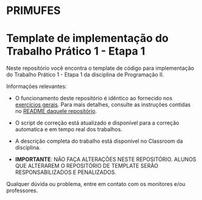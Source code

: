 # PRIMUFES
# Template de implementação do Trabalho Prático 1 - Etapa 1

Neste repositório você encontra o template de código para implementação do Trabalho Prático 1 - Etapa 1 da disciplina de Programação II.

Informações relevantes:

- O funcionamento deste repositório é idêntico ao fornecido nos [exercícios gerais](https://github.com/prog-II-ufes/exercicios-gerais). Para mais detalhes, consulte as instruções contidas no [README daquele repositório](https://github.com/prog-II-ufes/exercicios-gerais).

- O script de correção está atualizado e disponível para a correção automatica e em tempo real dos trabalhos.

- A descrição completa do trabalho está disponível no Classroom da disciplina.

- **IMPORTANTE**: NÃO FAÇA ALTERAÇÕES NESTE REPOSITÓRIO. ALUNOS QUE ALTERAREM O REPOSITÓRIO DE TEMPLATE SERÃO RESPONSABILIZADOS E PENALIZADOS.

Qualquer dúvida ou problema, entre em contato com os monitores e/ou professores.
